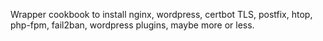 Wrapper cookbook to install nginx, wordpress, certbot TLS, postfix,
htop, php-fpm, fail2ban, wordpress plugins, maybe more or less.
